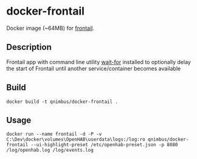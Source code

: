 # docker-frontail

Docker image (~64MB) for [frontail](https://github.com/QNimbus/docker-frontail).

## Description

Frontail app with command line utility [wait-for](https://github.com/QNimbus/wait-for) installed to optionally delay the start of Frontail until another service/container becomes available

## Build

```
docker build -t qnimbus/docker-frontail .
```

## Usage

```
docker run --name frontail -d -P -v C:\Dev\docker\volumes\OpenHAB\userdata\logs:/log:ro qnimbus/docker-frontail --ui-highlight-preset /etc/openhab-preset.json -p 8080 /log/openhab.log /log/events.log
```
